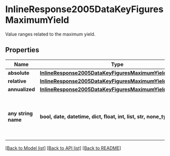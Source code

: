 # InlineResponse2005DataKeyFiguresMaximumYield

Value ranges related to the maximum yield.

## Properties
Name | Type | Description | Notes
------------ | ------------- | ------------- | -------------
**absolute** | [**InlineResponse2005DataKeyFiguresMaximumYieldAbsolute**](InlineResponse2005DataKeyFiguresMaximumYieldAbsolute.md) |  | [optional] 
**relative** | [**InlineResponse2005DataKeyFiguresMaximumYieldRelative**](InlineResponse2005DataKeyFiguresMaximumYieldRelative.md) |  | [optional] 
**annualized** | [**InlineResponse2005DataKeyFiguresMaximumYieldAnnualized**](InlineResponse2005DataKeyFiguresMaximumYieldAnnualized.md) |  | [optional] 
**any string name** | **bool, date, datetime, dict, float, int, list, str, none_type** | any string name can be used but the value must be the correct type | [optional]

[[Back to Model list]](../README.md#documentation-for-models) [[Back to API list]](../README.md#documentation-for-api-endpoints) [[Back to README]](../README.md)


